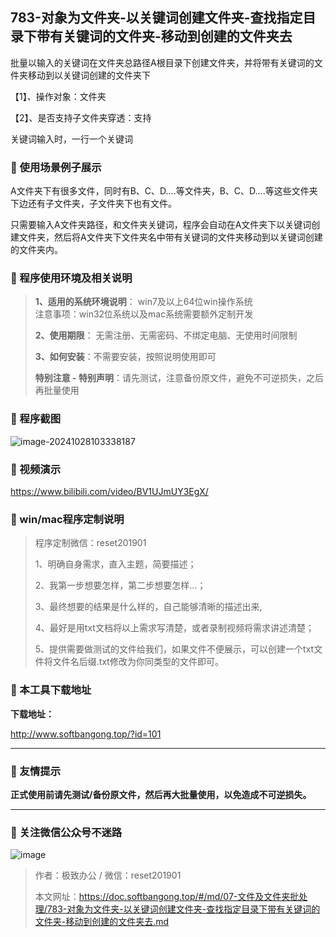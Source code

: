 ## 783-对象为文件夹-以关键词创建文件夹-查找指定目录下带有关键词的文件夹-移动到创建的文件夹去

批量以输入的关键词在文件夹总路径A根目录下创建文件夹，并将带有关键词的文件夹移动到以关键词创建的文件夹下

【1】、操作对象：文件夹

【2】、是否支持子文件夹穿透：支持  

关键词输入时，一行一个关键词

### 📑 使用场景例子展示

A文件夹下有很多文件，同时有B、C、D....等文件夹，B、C、D....等这些文件夹下边还有子文件夹，子文件夹下也有文件。

只需要输入A文件夹路径，和文件夹关键词，程序会自动在A文件夹下以关键词创建文件夹，然后将A文件夹下文件夹名中带有关键词的文件夹移动到以关键词创建的文件夹内。

### 📑 程序使用环境及相关说明

> **1、适用的系统环境说明**： win7及以上64位win操作系统  
> 注意事项：win32位系统以及mac系统需要额外定制开发  
>
> **2、使用期限**： 无需注册、无需密码、不绑定电脑、无使用时间限制  
>
> **3、如何安装**：不需要安装，按照说明使用即可  
>
> **特别注意 - 特别声明**：请先测试，注意备份原文件，避免不可逆损失，之后再批量使用

### 📑 程序截图
![image-20241028103338187](https://s2.loli.net/2024/11/01/eGFfvrgQyE46tUP.png)

### 📑 视频演示

https://www.bilibili.com/video/BV1UJmUY3EgX/

### 📑 win/mac程序定制说明

> 程序定制微信：reset201901  
>
> 1、明确自身需求，直入主题，简要描述；
>
> 2、我第一步想要怎样，第二步想要怎样...； 
>
> 3、最终想要的结果是什么样的，自己能够清晰的描述出来,  
>
> 4、最好是用txt文档将以上需求写清楚，或者录制视频将需求讲述清楚；  
>
> 5、提供需要做测试的文件给我们，如果文件不便展示，可以创建一个txt文件将文件名后缀.txt修改为你同类型的文件即可。  

### 📑 本工具下载地址

**下载地址：**

http://www.softbangong.top/?id=101

------

### 📑 友情提示

**正式使用前请先测试/备份原文件，然后再大批量使用，以免造成不可逆损失。**

------

### 📑 关注微信公众号不迷路

![image](https://s2.loli.net/2024/11/02/tK9T7jxLcuv5rUk.png)

> 作者：极致办公  /  微信：reset201901
>
> 本文网址：https://doc.softbangong.top/#/md/07-文件及文件夹批处理/783-对象为文件夹-以关键词创建文件夹-查找指定目录下带有关键词的文件夹-移动到创建的文件夹去.md